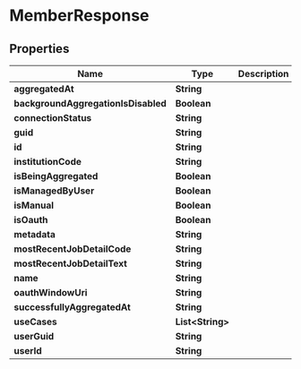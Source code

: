 

# MemberResponse


## Properties

| Name | Type | Description | Notes |
|------------ | ------------- | ------------- | -------------|
|**aggregatedAt** | **String** |  |  [optional] |
|**backgroundAggregationIsDisabled** | **Boolean** |  |  [optional] |
|**connectionStatus** | **String** |  |  [optional] |
|**guid** | **String** |  |  [optional] |
|**id** | **String** |  |  [optional] |
|**institutionCode** | **String** |  |  [optional] |
|**isBeingAggregated** | **Boolean** |  |  [optional] |
|**isManagedByUser** | **Boolean** |  |  [optional] |
|**isManual** | **Boolean** |  |  [optional] |
|**isOauth** | **Boolean** |  |  [optional] |
|**metadata** | **String** |  |  [optional] |
|**mostRecentJobDetailCode** | **String** |  |  [optional] |
|**mostRecentJobDetailText** | **String** |  |  [optional] |
|**name** | **String** |  |  [optional] |
|**oauthWindowUri** | **String** |  |  [optional] |
|**successfullyAggregatedAt** | **String** |  |  [optional] |
|**useCases** | **List&lt;String&gt;** |  |  [optional] |
|**userGuid** | **String** |  |  [optional] |
|**userId** | **String** |  |  [optional] |



